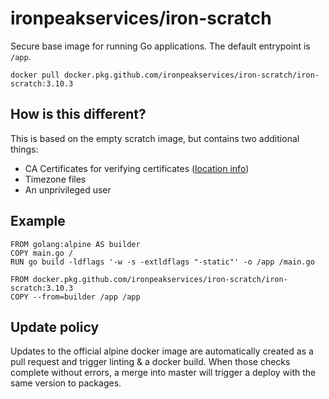 # ironpeakservices/iron-scratch
Secure base image for running Go applications.
The default entrypoint is `/app`.

`docker pull docker.pkg.github.com/ironpeakservices/iron-scratch/iron-scratch:3.10.3`


## How is this different?
This is based on the empty scratch image, but contains two additional things:
- CA Certificates for verifying certificates ([location info](https://golang.org/src/crypto/x509/root_linux.go))
- Timezone files
- An unprivileged user

## Example
```
FROM golang:alpine AS builder
COPY main.go /
RUN go build -ldflags '-w -s -extldflags "-static"' -o /app /main.go

FROM docker.pkg.github.com/ironpeakservices/iron-scratch/iron-scratch:3.10.3
COPY --from=builder /app /app
```

## Update policy
Updates to the official alpine docker image are automatically created as a pull request and trigger linting & a docker build.
When those checks complete without errors, a merge into master will trigger a deploy with the same version to packages.
